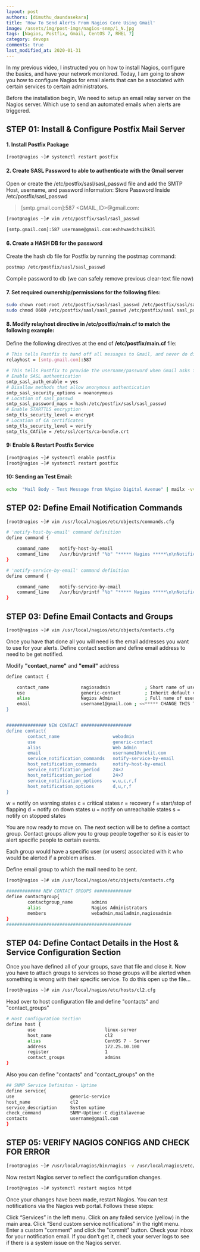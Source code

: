 ```yaml
---
layout: post
authors: [dimuthu_daundasekara]
title: 'How To Send Alerts From Nagios Core Using Gmail'
image: /assets/img/post-imgs/nagios-snmp/1_N.jpg
tags: [Nagios, Postfix, Gmail, CentOS 7, RHEL 7]
category: devops
comments: true
last_modified_at: 2020-01-31
---
```





In my previous video, I instructed you on how to install Nagios, configure the basics, and have your network monitored. Today, I am going to show you how to configure Nagios for email alerts that can be associated with certain services to certain administrators.


Before the installation begin, We need to setup an email relay server on the Nagios server. Which use to  send an automated emails when alerts are triggered.


## STEP 01: Install & Configure Postfix Mail Server

#### 1. Install Postfix Package

```bash
[root@nagios ~]# systemctl restart postfix
```


#### 2. Create SASL Password to able to authenticate with the Gmail server

Open or create the /etc/postfix/sasl/sasl_passwd file and add the SMTP Host, username, and password information:
Store Password Inside /etc/postfix/sasl_passwd

> [smtp.gmail.com]:587 <GMAIL_ID>@gmail.com:<APP PASSWORD>


```bash
[root@nagios ~]# vim /etc/postfix/sasl/sasl_passwd
```

```bash
[smtp.gmail.com]:587 username@gmail.com:exhhwavdchsihk3l
```

#### 6. Create a HASH DB for the password

Create the hash db file for Postfix by running the postmap command:

```bash
postmap /etc/postfix/sasl/sasl_passwd
```

Compile password to db (we can safely remove previous clear-text file now)

#### 7. Set required ownership/permissions for the following files:

```bash
sudo chown root:root /etc/postfix/sasl/sasl_passwd /etc/postfix/sasl/sasl_passwd.db
sudo chmod 0600 /etc/postfix/sasl/sasl_passwd /etc/postfix/sasl sasl_passwd.db
```

#### 8. Modify relayhost directive in /etc/postfix/main.cf to match the following example:

Define the following directives at the end of **/etc/postfix/main.cf** file:

```bash
# This tells Postfix to hand off all messages to Gmail, and never do direct delivery.
relayhost = [smtp.gmail.com]:587

# This tells Postfix to provide the username/password when Gmail asks for one.
# Enable SASL authentication
smtp_sasl_auth_enable = yes
# Disallow methods that allow anonymous authentication
smtp_sasl_security_options = noanonymous
# Location of sasl_passwd
smtp_sasl_password_maps = hash:/etc/postfix/sasl/sasl_passwd
# Enable STARTTLS encryption
smtp_tls_security_level = encrypt
# Location of CA certificates
smtp_tls_security_level = verify
smtp_tls_CAfile = /etc/ssl/certs/ca-bundle.crt
```


#### 9: Enable & Restart Postfix Service 
```bash
[root@nagios ~]# systemctl enable postfix
[root@nagios ~]# systemctl restart postfix
```

#### 10: Sending an Test Email:

```bash
echo  "Mail Body - Test Message from NAgiso Digital Avenue" | mailx -vvv -s "Subjct is Mail Sending from Digital Avenue" username@gmail.com
```


## STEP 02: Define Email Notification Commands

```bash
[root@nagios ~]# vim /usr/local/nagios/etc/objects/commands.cfg
```

```bash
# 'notify-host-by-email' command definition
define command {

	command_name    notify-host-by-email
	command_line    /usr/bin/printf "%b" "***** Nagios *****\n\nNotification Type: $NOTIFICATIONTYPE$\nHost: $HOSTNAME$\nState: $HOSTSTATE$\nAddress: $HOSTADDRESS$\nInfo: $HOSTOUTPUT$\n\nDate/Time: $LONGDATETIME$\n" | mailx -vvv -s "** $NOTIFICATIONTYPE$ Host Alert: $HOSTNAME$ is $HOSTSTATE$ **" $CONTACTEMAIL$
}

# 'notify-service-by-email' command definition
define command {

    command_name    notify-service-by-email
    command_line    /usr/bin/printf "%b" "***** Nagios *****\n\nNotification Type: $NOTIFICATIONTYPE$\n\nService: $SERVICEDESC$\nHost: $HOSTALIAS$\nAddress: $HOSTADDRESS$\nState: $SERVICESTATE$\n\nDate/Time: $LONGDATETIME$\n\nAdditional Info:\n\n$SERVICEOUTPUT$\n" | mailx -vvv -s "** $NOTIFICATIONTYPE$ Service Alert: $HOSTALIAS$/$SERVICEDESC$ is $SERVICESTATE$ **" $CONTACTEMAIL$
}
```

## STEP 03: Define Email Contacts and Groups

```bash
[root@nagios ~]# vim /usr/local/nagios/etc/objects/contacts.cfg
```
Once you have that done all you will need is the email addresses you want to use for your alerts.
Define contact section and define email address to need to be get notified.

Modify **"contact_name"** and **"email"** address

```bash
define contact {

    contact_name            nagiosadmin             ; Short name of user
    use                     generic-contact         ; Inherit default values from generic-contact template (defined above)
    alias                   Nagios Admin            ; Full name of user
    email                   username1@gmail.com ; <<***** CHANGE THIS TO YOUR EMAIL ADDRESS ******
}


############### NEW CONTACT ###################
define contact{
        contact_name                    webadmin
        use                             generic-contact
        alias                           Web Admin
        email                           username1@orelit.com
        service_notification_commands   notify-service-by-email
        host_notification_commands      notify-host-by-email
        service_notification_period     24×7
        host_notification_period        24×7
        service_notification_options    w,u,c,r,f
        host_notification_options       d,u,r,f
}
```


w = notify on warning states
c = critical states
r = recovery
f = start/stop of flapping
d = notify on down states
u = notify on unreachable states
s = notify on stopped states

You are now ready to move on. The next section will be to define a contact group. Contact groups allow you to group people together so it is easier to alert specific people to certain events.

 Each group would have a specific user (or users) associated with it who would be alerted if a problem arises.

Define email group to which the mail need to  be sent.

```bash
[root@nagios ~]# vim /usr/local/nagios/etc/objects/contacts.cfg
```

```bash
############# NEW CONTACT GROUPS ##############
define contactgroup{
        contactgroup_name       admins
        alias                   Nagios Administrators
        members                 webadmin,mailadmin,nagiosadmin
}
###############################################
```


## STEP 04: Define Contact Details in the Host & Service Configuration Section

Once you have defined all of your groups, save that file and close it. Now you have to attach groups to services so those groups will be alerted when something is wrong with their specific service. To do this open up the file...

```bash
[root@nagios ~]# vim /usr/local/nagios/etc/hosts/cl2.cfg
```

Head over to host configuration file and define "contacts" and "contact_groups"

```bash
# Host configuration Section
define host {
        use                          linux-server
        host_name                    cl2
        alias                        CentOS 7 - Server
        address                      172.25.10.100
        register                     1
        contact_groups               admins
}
```

Also you can define "contacts" and "contact_groups" on  the

```bash
## SNMP Service Definiton - Uptime
define service{
use                     generic-service
host_name               cl2
service_description     System uptime
check_command           SNMP-Uptime!-C digitalavenue
contacts                username@gmail.com
}
```

## STEP 05: VERIFY NAGIOS CONFIGS AND CHECK FOR ERROR

```bash
[root@nagios ~]# /usr/local/nagios/bin/nagios -v /usr/local/nagios/etc/nagios.cfg
```

Now restart Nagios server to reflect the configuration changes.

```bash
[root@nagios ~]# systemctl restart nagios httpd
```

Once your changes have been made, restart Nagios. You can test notifications via the Nagios web portal. Follows these steps:

Click “Services” in the left menu. Click on any failed service (yellow) in the main area.
Click “Send custom service notifications" in the right menu.
Enter a custom "comment" and click the "commit" button.
Check your inbox for your notification email. If you don’t get it, check your server logs to see if there is a system issue on the Nagios server.







